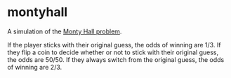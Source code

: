 montyhall
=========

A simulation of the [Monty Hall problem].

If the player sticks with their original guess, the odds of winning are 1/3. If they flip a coin to decide whether or not to stick with their original guess, the odds are 50/50. If they always switch from the original guess, the odds of winning are 2/3.

  [Monty Hall problem]: https://en.wikipedia.org/wiki/Monty_Hall_problem
